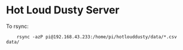 # Hot Loud Dusty Server

To rsync:

        rsync -azP pi@192.168.43.233:/home/pi/hotlouddusty/data/*.csv data/
